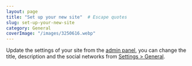 ```yaml
---
layout: page
title: "Set up your new site"  # Escape quotes
slug: set-up-your-new-site
category: General
coverImage: "/images/3250616.webp"
---
```


<p>Update the settings of your site from the <a href="https://jitsi.navanudi.com/admin/edit-content/admin/">admin panel</a>, you can change the title, description and the social networks from <a href="https://jitsi.navanudi.com/admin/edit-content/admin/settings">Settings &gt; General</a>.</p>